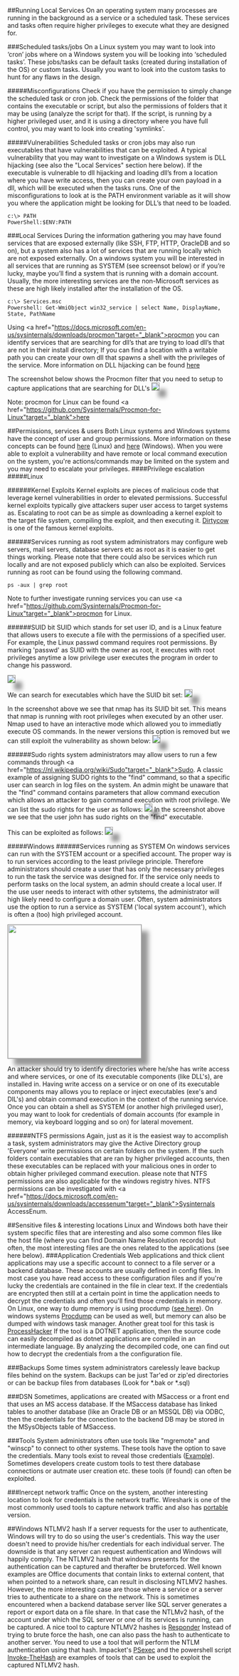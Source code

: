 ##Running Local Services
On an operating system many processes are running in the background as a service or a scheduled task. These services and tasks often require higher privileges to execute what they are designed for.

###Scheduled tasks/jobs
On a Linux system you may want to look into ‘cron’ jobs where on a Windows system you will be looking into ‘scheduled tasks’. These jobs/tasks can be default tasks (created during installation of the OS) or custom tasks. Usually you want to look into the custom tasks to hunt for any flaws in the design.

#####Misconfigurations
Check if you have the permission to simply change the scheduled task or cron job.
Check the permissions of the folder that contains the executable or script, but also the permissions of folders that it may be using (analyze the script for that). If the script, is running by a higher privileged user, and it is using a directory where you have full control, you may want to look into creating 'symlinks'.

#####Vulnerabilities
Scheduled tasks or cron jobs may also run executables that have vulnerabilities that can be exploited. A typical vulnerability that you may want to investigate on a Windows system is DLL hijacking (see also the "Local Services" section here below). If the executable is vulnerable to dll hijacking and loading dll’s from a location where you have write access, then you can create your own payload in a dll, which will be executed when the tasks runs. One of the misconfigurations to look at is the PATH environment variable as it will show you where the application might be looking for DLL’s that need to be loaded.

```
c:\> PATH
PowerShell:$ENV:PATH
```

###Local Services
During the information gathering you may have found services that are exposed externally (like SSH, FTP, HTTP, OracleDB and so on), but a system also has a lot of services that are running locally which are not exposed externally. On a windows system you will be interested in all services that are running as SYSTEM (see screensot below) or if you’re lucky, maybe you’ll find a system that is running with a domain account. Usually, the more interesting services are the non-Microsoft services as these are high likely installed after the installation of the OS.

```
c:\> Services.msc
Powershell: Get-WmiObject win32_service | select Name, DisplayName, State, PathName
```

Using <a href="https://docs.microsoft.com/en-us/sysinternals/downloads/procmon"target="_blank">procmon</a> you can identify services that are searching for dll’s that are trying to load dll’s that are not in their install directory; If you can find a location with a writable path you can create your own dll that spawns a shell with the privileges of the service. More information on DLL hijacking can be found <a href="https://itm4n.github.io/windows-dll-hijacking-clarified/" target="_blank">here</a>

The screenshot below shows the Procmon filter that you need to setup to capture applications that are searching for DLL's
<img  src="assets/procmon.png" style="box-shadow: 15px 15px 10px #999;  border: 1px solid #999" />

Note: procmon for Linux can be found <a href="https://github.com/Sysinternals/Procmon-for-Linux"target="_blank">here</a>

##Permissions, services & users
Both Linux systems and Windows systems have the concept of user and group permissions. More information on these concepts can be found <a href="https://linuxfoundation.org/blog/classic-sysadmin-understanding-linux-file-permissions/" target="_blank">here</a> (Linux) and <a href="https://docs.microsoft.com/en-us/archive/msdn-magazine/2008/november/access-control-understanding-windows-file-and-registry-permissions" target="_blank">here</a> (Windows). When you were able to exploit a vulnerability and have remote or local command execution on the system, you're actions/commands may be limited on the system and you may need to escalate your privileges.
####Privilege escalation
#####Linux

######Kernel Exploits
Kernel exploits are pieces of malicious code that leverage kernel vulnerabilities in order to elevated permissions. Successful kernel exploits typically give attackers super user access to target systems as. Escalating to root can be as simple as downloading a kernel exploit to the target file system, compiling the exploit, and then executing it. <a href="https://github.com/dirtycow/dirtycow.github.io/wiki/PoCs" target="_blank">Dirtycow</a> is one of the famous kernel exploits.

######Services running as root
system administrators may configure web servers, mail servers, database servers etc as root as it is easier to get things working. Please note that there could also be services which run locally and are not exposed publicly which can also be exploited.
Services running as root can be found using the following command.
```
ps -aux | grep root
```
Note to further investigate running services you can use <a href="https://github.com/Sysinternals/Procmon-for-Linux"target="_blank">procmon for Linux</a>.

######SUID bit
SUID which stands for set user ID, and is a Linux feature that allows users to execute a file with the permissions of a specified user. For example, the Linux passwd command requires root permissions. By marking 'passwd' as SUID with the owner as root, it executes with root privileges anytime a low privilege user executes the program in order to change his password.

<img  src="assets/passwd.png" style="box-shadow: 15px 15px 10px #999;  border: 1px solid #999" />

We can search for executables which have the SUID bit set:
<img  src="assets/suid.png" style="box-shadow: 15px 15px 10px #999;  border: 1px solid #999" />

In the screenshot above we see that nmap has its SUID bit set. This means that nmap is running with root privileges when executed by an other user. Nmap used to have an interactive mode which allowed you to immediatly execute OS commands. In the newer versions this option is removed but we can still exploit the vulnerability as shown below:
<img  src="assets/nmapshell.png" style="box-shadow: 15px 15px 10px #999;  border: 1px solid #999" />

######Sudo rights
system administrators may allow users to run a few commands through <a href="https://nl.wikipedia.org/wiki/Sudo"target="_blank">Sudo</a>.
A classic example of assigning SUDO rights to the "find" command, so that a specific user can search in log files on the system. An admin might be unaware that the "find" command contains parameters that allow command execution which allows an attacker to gain command execution with root privilege.
We can list the sudo rights for the user as follows:
<img  src="assets/sudo.png" style="box-shadow: 15px 15px 10px #999;  border: 1px solid #999" />
In the screenshot above we see that the user john has sudo rights on the "find" executable.

This can be exploited as follows:
<img  src="assets/find.png" style="box-shadow: 15px 15px 10px #999;  border: 1px solid #999" />

#####Windows
######Services running as SYSTEM
On windows services can run with the SYSTEM account or a specified account.
The proper way is to run services according to the least privilege principle. Therefore administrators should create a user that has only the necessary privileges to run the task the service was designed for. If the service only needs to perform tasks on the local system, an admin should create a local user. If the use user needs to interact with other sytstems, the administrator will high likely need to configure a domain user. Often, system administrators use the option to run a service as SYSTEM ('local system account'), which is often a (too) high privileged account.

<img  src="assets/system.png" width=300 style="box-shadow: 15px 15px 10px #999;  border: 1px solid #999" />

An attacker should try to identify directories where he/she has write access and where services, or one of its executable components (like DLL's), are installed in. Having write access on a service or on one of its executable components may allows you to replace or inject executables (exe's and DlL's) and obtain command execution in the context of the running service. Once you can obtain a shell as SYSTEM (or another high privileged user), you may want to look for credentials of domain accounts (for example in memory, via keyboard logging and so on) for lateral movement.


######NTFS permissions
Again, just as it is the easiest way to accomplish a task, system administrators may give the Active Directory group 'Everyone' write permissions on certain folders on the system. If the such folders contain executables that are ran by higher privileged accounts, then these executables can be replaced with your malicious ones in order to obtain higher privileged command execution. please note that NTFS permissions are also applicable for the windows registry hives.
NTFS permissions can be investigated with <a href="https://docs.microsoft.com/en-us/sysinternals/downloads/accessenum"target="_blank">Sysinternals AccessEnum</a>.

##Sensitive files & interesting locations
Linux and Windows both have their system specific files that are interesting and also some common files like the host file (where you can find Domain Name Resolution records) but often, the most interesting files are the ones related to the applications (see here below).
###Application Credentials
Web applications and thick client applications may use a specific account to connect to a file server or a backend database. These accounts are usually defined in config files. In most case you have read access to these configuration files and if you're lucky the credentials are contained in the file in clear text.
If the credentials are encrypted then still at a certain point in time the application needs to decrypt the credentials and often you'll find those credentials in memory. On Linux, one way to dump memory is using procdump (<a href="https://embracethered.com/blog/posts/2021/linux-procdump/" target="_blank">see here</a>). On windows systems <a href="https://docs.microsoft.com/nl-nl/sysinternals/downloads/procdump" target="_blank">Procdump</a> can be used as well, but memory can also be dumped with windows task manager. Another great tool for this task is <a href="https://processhacker.sourceforge.io/" target="_blank">ProcessHacker</a>
If the tool is a DOTNET application, then the source code can easily decompiled as dotnet applications are compiled in an intermediate language. By analyzing the decompiled code, one can find out how to decrypt the credentials from a the configuration file.

###Backups
Some times system administrators carelessly leave backup files behind on the system. Backups can be just Tar'ed or zip'ed directories or can be backup files from databases (Look for \*.bak or \*.sql)

###DSN
Sometimes, applications are created with MSaccess or a front end that uses an MS access database. If the MSaccess database has linked tables to another database (like an Oracle DB or an MSSQL DB) via ODBC, then the credentials for the conection to the backend DB may be stored in the MSysObjects table of MSaccess.

###Tools
System administrators often use tools like "mgremote" and "winscp" to connect to other systems. These tools have the option to save the credentials. Many tools exist to reveal those credentials (<a href="https://github.com/rudytruyens/PasswordPeeper" target="_blank">Example</a>).
Sometimes developers create custom tools to test there database connections or autmate user creation etc. these tools (if found) can often be exploited.

###Inercept network traffic
Once on the system, another interesting location to look for credentials is the network traffic. Wireshark is one of the most commonly used tools to capture network traffic and also has <a href="https://www.wireshark.org/docs/wsdg_html_chunked/ChToolsPortableApps.html" target="_blank">portable</a> version.

##Windows NTLMV2 hash
If a server requests for the user to authenticate, Windows will try to do so using the user's credentials. This way the user doesn't need to provide his/her credentials for each individual server. The downside is that any server can request authentication and Windows will happily comply. The NTLMV2 hash that windows presents for the authentication can be captured and therafter be bruteforced. 
Well known examples are Office documents that contain links to external content, that when pointed to a network share, can result in disclosing NTLMV2 hashes. However, the more interesting case are those where a service or a server tries to authenticate to a share on the network. This is sometimes encountered when a backend database server like SQL server generates a report or export data on a file share. In that case the NTLMv2 hash, of the account under which the SQL server or one of its services is running, can be captured.
A nice tool to capture NTLMV2 hashes is <a href="https://github.com/lgandx/Responder" target="_blank">Responder</a>
Instead of trying to brute force the hash, one can also pass the hash to authenticate to another server.
You need to use a tool that will perform the NTLM authentication using that hash. Impacket's <a href="https://github.com/SecureAuthCorp/impacket/blob/master/examples/psexec.py" target="_blank">PSexec</a> and the powershell script <a href="https://github.com/Kevin-Robertson/Invoke-TheHash" target="_blank">Invoke-TheHash</a> are examples of tools that can be used to exploit the captured NTLMV2 hash.












